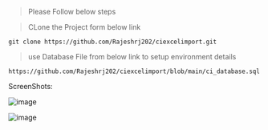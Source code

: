 
> Please Follow below steps

> CLone the Project form below link

    git clone https://github.com/Rajeshrj202/ciexcelimport.git

> use Database File from below link to setup environment details
  
    https://github.com/Rajeshrj202/ciexcelimport/blob/main/ci_database.sql



ScreenShots:

![image](https://user-images.githubusercontent.com/54094045/208372328-4ad65635-1b99-4f6a-9c41-38a490fe909e.png)


![image](https://user-images.githubusercontent.com/54094045/208372446-573a5670-c86e-4fa0-ada9-93a257a2fd66.png)
